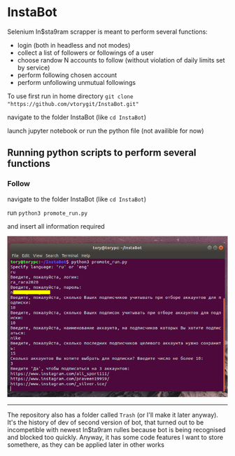 # InstaBot
Selenium In$sta9ram scrapper is meant to perform several functions:
* login (both in headless and not modes)
* collect a list of followers or followings of a user
* choose randow N accounts to follow (without violation of daily limits set by service)
* perform following chosen account
* perform unfollowing unmutual followings




To use first run in home directory 
`git clone "https://github.com/vtorygit/InstaBot.git"`

navigate to the folder InstaBot (like `cd InstaBot`)

launch jupyter notebook or run the python file (not availible for now)

Running python scripts to perform several functions
----------
### Follow

navigate to the folder InstaBot (like `cd InstaBot`)

run `python3 promote_run.py`

and insert all information required

![](rect12.png)


----------

The repository also has a folder called `Trash` (or I'll make it later anyway). It's the history of dev of second version of bot, that turned out to be incompetible with newest In$ta9ram rulles because bot is being recognised and blocked too quickly. Anyway, it has some code features I want to store somethere, as they can be applied later in other works


